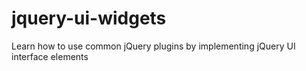 # jquery-ui-widgets
Learn how to use common jQuery plugins by implementing jQuery UI interface elements
